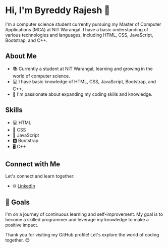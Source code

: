 # Hi, I'm Byreddy Rajesh 👋

I'm a computer science student currently pursuing my Master of Computer Applications (MCA) at NIT Warangal. I have a basic understanding of various technologies and languages, including HTML, CSS, JavaScript, Bootstrap, and C++.

## About Me

- 📚 Currently a student at NIT Warangal, learning and growing in the world of computer science.
- 💻 I have basic knowledge of HTML, CSS, JavaScript, Bootstrap, and C++.
- 🌱 I'm passionate about expanding my coding skills and knowledge.

## Skills

- 💻 HTML
- 💅 CSS
- 🚀 JavaScript
- 🅱️ Bootstrap
- 🖥️ C++

## Connect with Me

Let's connect and learn together:

- 🌐 [LinkedIn](https://www.linkedin.com/in/rajeshbyreddy95/)

## 🎯 Goals

I'm on a journey of continuous learning and self-improvement. My goal is to become a skilled programmer and leverage my knowledge to make a positive impact.

Thank you for visiting my GitHub profile! Let's explore the world of coding together. 😊
